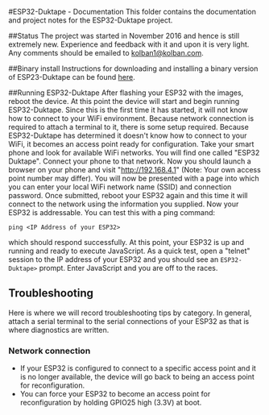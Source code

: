#ESP32-Duktape - Documentation
This folder contains the documentation and project notes for the ESP32-Duktape project.

##Status
The project was started in November 2016 and hence is still extremely new.  Experience and feedback with it and upon
it is very light.  Any comments should be emailed to kolban1@kolban.com.

##Binary install
Instructions for downloading and installing a binary version of ESP23-Duktape can be found [here](installation.md).

##Running ESP32-Duktape
After flashing your ESP32 with the images, reboot the device.  At this point the device will start and
begin running ESP32-Duktape.  Since this is the first time it has started, it will not know how to connect
to your WiFi environment.  Because network connection is required to attach a terminal to it, there is some
setup required.  Because ESP32-Duktape has determined it doesn't know how to connect to your WiFi, it becomes
an access point ready for configuration.  Take your smart phone and look for available WiFi networks.  You
will find one called "ESP32 Duktape".  Connect your phone to that network.  Now you should launch a browser
on your phone and visit "http://192.168.4.1" (Note: Your own access point number may differ).  You will now be presented with a page
into which you can enter your local WiFi network name (SSID) and connection password.  Once submitted,
reboot your ESP32 again and this time it will connect to the network using the information you supplied.
Now your ESP32 is addressable.  You can test this with a ping command:

```
ping <IP Address of your ESP32>
```

which should respond successfully.  At this point, your ESP32 is up and running and ready to execute JavaScript.
As a quick test, open a "telnet" session to the IP address of your ESP32 and you should see an `ESP32-Duktape>`
prompt.  Enter JavaScript and you are off to the races.

## Troubleshooting
Here is where we will record troubleshooting tips by category.  In general, attach a serial terminal to the serial
connections of your ESP32 as that is where diagnostics are written.

### Network connection
* If your ESP32 is configured to connect to a specific access point and it is no longer available, the device will go
back to being an access point for reconfiguration.
* You can force your ESP32 to become an access point for reconfiguration by holding GPIO25 high (3.3V) at boot.